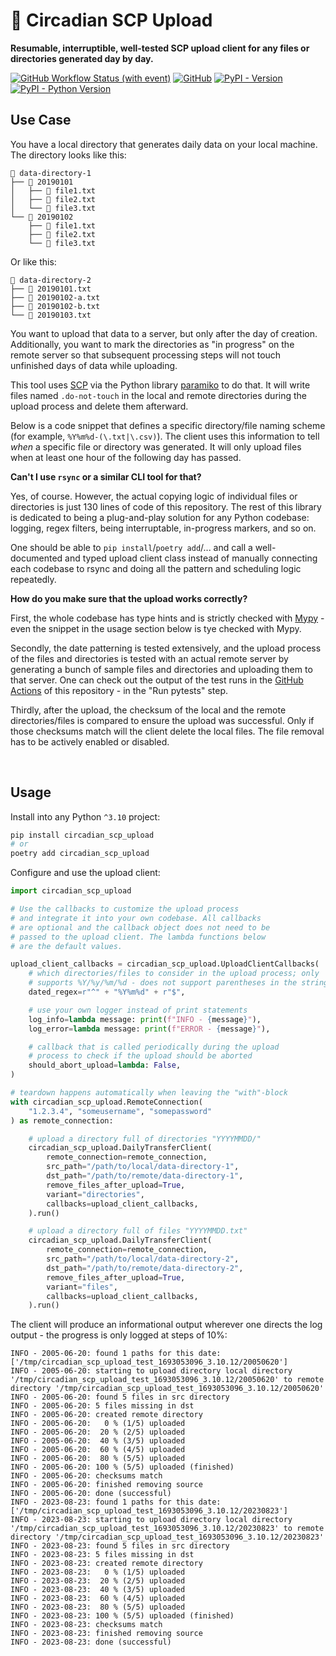 # 📮 Circadian SCP Upload

**Resumable, interruptible, well-tested SCP upload client for any files or directories generated day by day.**

[![GitHub Workflow Status (with event)](https://img.shields.io/github/actions/workflow/status/dostuffthatmatters/circadian-scp-upload/test.yaml?label=CI%20tests&cacheSeconds=60)](https://github.com/dostuffthatmatters/circadian-scp-upload/actions/workflows/test.yaml)
[![GitHub](https://img.shields.io/github/license/dostuffthatmatters/circadian-scp-upload?color=4c1&cacheSeconds=60)](https://github.com/dostuffthatmatters/circadian-scp-upload/blob/main/LICENSE.md)
[![PyPI - Version](https://img.shields.io/github/v/tag/dostuffthatmatters/circadian-scp-upload?label=latest%20version&color=f5f5f5&cacheSeconds=60)](https://pypi.org/project/circadian-scp-upload)
[![PyPI - Python Version](https://img.shields.io/pypi/pyversions/circadian_scp_upload?label=supported%20Python%20versions&color=f5f5f5&cacheSeconds=60)](https://pypi.org/project/circadian-scp-upload)

## Use Case

You have a local directory that generates daily data on your local machine. The directory looks like this:

```
📁 data-directory-1
├── 📁 20190101
│   ├── 📄 file1.txt
│   ├── 📄 file2.txt
│   └── 📄 file3.txt
└── 📁 20190102
    ├── 📄 file1.txt
    ├── 📄 file2.txt
    └── 📄 file3.txt
```

Or like this:

```
📁 data-directory-2
├── 📄 20190101.txt
├── 📄 20190102-a.txt
├── 📄 20190102-b.txt
└── 📄 20190103.txt
```

You want to upload that data to a server, but only after the day of creation. Additionally, you want to mark the directories as "in progress" on the remote server so that subsequent processing steps will not touch unfinished days of data while uploading.

This tool uses [SCP](https://en.wikipedia.org/wiki/Secure_copy_protocol) via the Python library [paramiko](https://github.com/paramiko/paramiko) to do that. It will write files named `.do-not-touch` in the local and remote directories during the upload process and delete them afterward.

Below is a code snippet that defines a specific directory/file naming scheme (for example, `%Y%m%d-(\.txt|\.csv)`). The client uses this information to tell _when_ a specific file or directory was generated. It will only upload files when at least one hour of the following day has passed.

**Can't I use `rsync` or a similar CLI tool for that?**

Yes, of course. However, the actual copying logic of individual files or directories is just 130 lines of code of this repository. The rest of this library is dedicated to being a plug-and-play solution for any Python codebase: logging, regex filters, being interruptable, in-progress markers, and so on.

One should be able to `pip install`/`poetry add`/... and call a well-documented and typed upload client class instead of manually connecting each codebase to rsync and doing all the pattern and scheduling logic repeatedly.

**How do you make sure that the upload works correctly?**

First, the whole codebase has type hints and is strictly checked with [Mypy](https://github.com/python/mypy) - even the snippet in the usage section below is tye checked with Mypy.

Secondly, the date patterning is tested extensively, and the upload process of the files and directories is tested with an actual remote server by generating a bunch of sample files and directories and uploading them to that server. One can check out the output of the test runs in the [GitHub Actions](https://github.com/dostuffthatmatters/circadian-scp-upload/actions/workflows/test.yaml) of this repository - in the "Run pytests" step.

Thirdly, after the upload, the checksum of the local and the remote directories/files is compared to ensure the upload was successful. Only if those checksums match will the client delete the local files. The file removal has to be actively enabled or disabled.

<br/>

## Usage

Install into any Python `^3.10` project:

```bash
pip install circadian_scp_upload
# or
poetry add circadian_scp_upload
```

Configure and use the upload client:

```python
import circadian_scp_upload

# Use the callbacks to customize the upload process
# and integrate it into your own codebase. All callbacks
# are optional and the callback object does not need to be
# passed to the upload client. The lambda functions below
# are the default values.

upload_client_callbacks = circadian_scp_upload.UploadClientCallbacks(
    # which directories/files to consider in the upload process; only
    # supports %Y/%y/%m/%d - does not support parentheses in the string
    dated_regex=r"^" + "%Y%m%d" + r"$",

    # use your own logger instead of print statements
    log_info=lambda message: print(f"INFO - {message}"),
    log_error=lambda message: print(f"ERROR - {message}"),

    # callback that is called periodically during the upload
    # process to check if the upload should be aborted
    should_abort_upload=lambda: False,
)

# teardown happens automatically when leaving the "with"-block
with circadian_scp_upload.RemoteConnection(
    "1.2.3.4", "someusername", "somepassword"
) as remote_connection:

    # upload a directory full of directories "YYYYMMDD/"
    circadian_scp_upload.DailyTransferClient(
        remote_connection=remote_connection,
        src_path="/path/to/local/data-directory-1",
        dst_path="/path/to/remote/data-directory-1",
        remove_files_after_upload=True,
        variant="directories",
        callbacks=upload_client_callbacks,
    ).run()

    # upload a directory full of files "YYYYMMDD.txt"
    circadian_scp_upload.DailyTransferClient(
        remote_connection=remote_connection,
        src_path="/path/to/local/data-directory-2",
        dst_path="/path/to/remote/data-directory-2",
        remove_files_after_upload=True,
        variant="files",
        callbacks=upload_client_callbacks,
    ).run()
```

The client will produce an informational output wherever one directs the log output - the progress is only logged at steps of 10%:

```log
INFO - 2005-06-20: found 1 paths for this date: ['/tmp/circadian_scp_upload_test_1693053096_3.10.12/20050620']
INFO - 2005-06-20: starting to upload directory local directory '/tmp/circadian_scp_upload_test_1693053096_3.10.12/20050620' to remote directory '/tmp/circadian_scp_upload_test_1693053096_3.10.12/20050620'
INFO - 2005-06-20: found 5 files in src directory
INFO - 2005-06-20: 5 files missing in dst
INFO - 2005-06-20: created remote directory
INFO - 2005-06-20:   0 % (1/5) uploaded
INFO - 2005-06-20:  20 % (2/5) uploaded
INFO - 2005-06-20:  40 % (3/5) uploaded
INFO - 2005-06-20:  60 % (4/5) uploaded
INFO - 2005-06-20:  80 % (5/5) uploaded
INFO - 2005-06-20: 100 % (5/5) uploaded (finished)
INFO - 2005-06-20: checksums match
INFO - 2005-06-20: finished removing source
INFO - 2005-06-20: done (successful)
INFO - 2023-08-23: found 1 paths for this date: ['/tmp/circadian_scp_upload_test_1693053096_3.10.12/20230823']
INFO - 2023-08-23: starting to upload directory local directory '/tmp/circadian_scp_upload_test_1693053096_3.10.12/20230823' to remote directory '/tmp/circadian_scp_upload_test_1693053096_3.10.12/20230823'
INFO - 2023-08-23: found 5 files in src directory
INFO - 2023-08-23: 5 files missing in dst
INFO - 2023-08-23: created remote directory
INFO - 2023-08-23:   0 % (1/5) uploaded
INFO - 2023-08-23:  20 % (2/5) uploaded
INFO - 2023-08-23:  40 % (3/5) uploaded
INFO - 2023-08-23:  60 % (4/5) uploaded
INFO - 2023-08-23:  80 % (5/5) uploaded
INFO - 2023-08-23: 100 % (5/5) uploaded (finished)
INFO - 2023-08-23: checksums match
INFO - 2023-08-23: finished removing source
INFO - 2023-08-23: done (successful)
```
